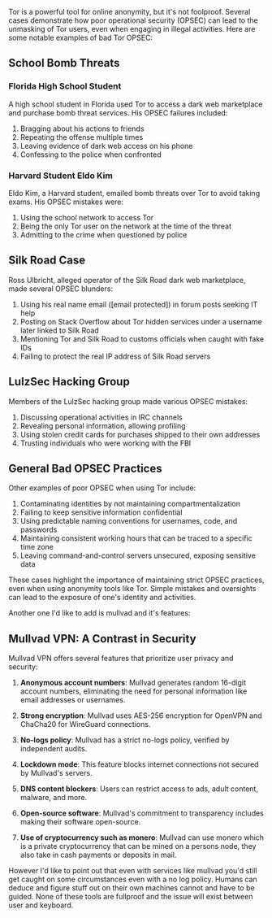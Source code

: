 Tor is a powerful tool for online anonymity, but it's not foolproof. Several cases demonstrate how poor operational security (OPSEC) can lead to the unmasking of Tor users, even when engaging in illegal activities. Here are some notable examples of bad Tor OPSEC:

## School Bomb Threats

### Florida High School Student

A high school student in Florida used Tor to access a dark web marketplace and purchase bomb threat services. His OPSEC failures included:

1. Bragging about his actions to friends
2. Repeating the offense multiple times
3. Leaving evidence of dark web access on his phone
4. Confessing to the police when confronted

### Harvard Student Eldo Kim

Eldo Kim, a Harvard student, emailed bomb threats over Tor to avoid taking exams. His OPSEC mistakes were:

1. Using the school network to access Tor
2. Being the only Tor user on the network at the time of the threat
3. Admitting to the crime when questioned by police

## Silk Road Case

Ross Ulbricht, alleged operator of the Silk Road dark web marketplace, made several OPSEC blunders:

1. Using his real name email ([email protected]) in forum posts seeking IT help
2. Posting on Stack Overflow about Tor hidden services under a username later linked to Silk Road
3. Mentioning Tor and Silk Road to customs officials when caught with fake IDs
4. Failing to protect the real IP address of Silk Road servers

## LulzSec Hacking Group

Members of the LulzSec hacking group made various OPSEC mistakes:

1. Discussing operational activities in IRC channels
2. Revealing personal information, allowing profiling
3. Using stolen credit cards for purchases shipped to their own addresses
4. Trusting individuals who were working with the FBI

## General Bad OPSEC Practices

Other examples of poor OPSEC when using Tor include:

1. Contaminating identities by not maintaining compartmentalization
2. Failing to keep sensitive information confidential
3. Using predictable naming conventions for usernames, code, and passwords
4. Maintaining consistent working hours that can be traced to a specific time zone
5. Leaving command-and-control servers unsecured, exposing sensitive data

These cases highlight the importance of maintaining strict OPSEC practices, even when using anonymity tools like Tor. Simple mistakes and oversights can lead to the exposure of one's identity and activities.

Another one I'd like to add is mullvad and it's features:

## Mullvad VPN: A Contrast in Security

Mullvad VPN offers several features that prioritize user privacy and security:

1. **Anonymous account numbers**: Mullvad generates random 16-digit account numbers, eliminating the need for personal information like email addresses or usernames.

2. **Strong encryption**: Mullvad uses AES-256 encryption for OpenVPN and ChaCha20 for WireGuard connections.

3. **No-logs policy**: Mullvad has a strict no-logs policy, verified by independent audits.

4. **Lockdown mode**: This feature blocks internet connections not secured by Mullvad's servers.

5. **DNS content blockers**: Users can restrict access to ads, adult content, malware, and more.

6. **Open-source software**: Mullvad's commitment to transparency includes making their software open-source.

7. **Use of cryptocurrency such as monero**: Mullvad can use monero which is a private cryptocurrency that can be mined on a persons node, they also take in cash payments or deposits in mail.

However I'd like to point out that even with services like mullvad you'd still get caught on some circumstances even with a no log policy. Humans can deduce and figure stuff out on their own machines cannot and have to be guided. None of these tools are fullproof and the issue will exist between user and keyboard.
